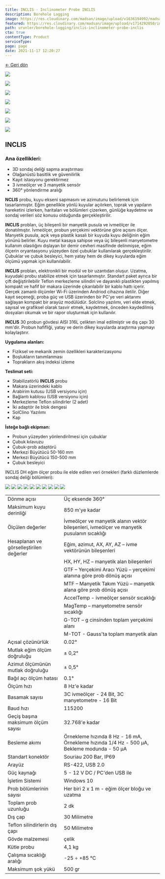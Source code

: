 ```yaml
---
title: INCLIS - Inclinometer Probe INCLIS
description: Borehole Logging
image: https://res.cloudinary.com/madsan/image/upload/v1636194992/madsan-stock/IMG_3200_nsgux0.jpg
featured: https://res.cloudinary.com/madsan/image/upload/v1714292050/image9_vrxnze.jpg
path: urunler/borehole-logging/inclis-inclinometer-probe-inclis
cta: true
contentType: Product
serviceType: 
page: page
date: 2021-11-17 12:20:27
---
```


[←  Geri dön](/urunler/borehole-logging)

[![](https://res.cloudinary.com/madsan/image/upload/v1714292050/image9_vrxnze.jpg)](https://res.cloudinary.com/madsan/image/upload/v1714292050/image9_vrxnze.jpg)

<div class="row">

<div class="col-md-2">

[![](https://res.cloudinary.com/madsan/image/upload/v1714292050/image10_gege3c.jpg)](https://res.cloudinary.com/madsan/image/upload/v1714292050/image10_gege3c.jpg)

</div>
<div class="col-md-2">

[![](https://res.cloudinary.com/madsan/image/upload/v1714292050/image12_czejr4.jpg)](https://res.cloudinary.com/madsan/image/upload/v1714292050/image12_czejr4.jpg)

</div>
<div class="col-md-2">

[![](https://res.cloudinary.com/madsan/image/upload/v1714292050/image13_z3w3mm.jpg)](https://res.cloudinary.com/madsan/image/upload/v1714292050/image13_z3w3mm.jpg)

</div>
<div class="col-md-2">
 
[![](https://res.cloudinary.com/madsan/image/upload/v1714292050/image14_k8gc7y.jpg)](https://res.cloudinary.com/madsan/image/upload/v1714292050/image14_k8gc7y.jpg)

</div>
<div class="col-md-2">

[![](https://res.cloudinary.com/madsan/image/upload/v1714292050/image15_ozn3l1.jpg)](https://res.cloudinary.com/madsan/image/upload/v1714292050/image15_ozn3l1.jpg)

</div>
<div class="col-md-2">

[![](https://res.cloudinary.com/madsan/image/upload/v1714292051/image16_smxmwu.jpg)](https://res.cloudinary.com/madsan/image/upload/v1714292051/image16_smxmwu.jpg)

</div> 

</div>

## INCLIS

### Ana özellikleri:

*   3D sondaj deliği sapma araştırması
*   Olağanüstü basitlik ve güvenilirlik
*   Kayıt istasyonu gerektirmez
*   3 ivmeölçer ve 3 manyetik sensör
*   360° yönlendirme aralığı


**NCLIS** probu, kuyu ekseni sapmasını ve azimutunu belirlemek için tasarlanmıştır. Eğim genellikle yönlü kuyular açılırken, toprak ve yapıların hareketini izlerken, haritaları ve bölümleri çizerken, günlüğe kaydetme ve sondaj verileri söz konusu olduğunda gerçekleştirilir.

**INCLIS** probları, üç bileşenli bir manyetik pusula ve ivmeölçer ile donatılmıştır. İvmeölçer, probun yerçekimi vektörüne göre açısını ölçer. Manyetik pusula, açık veya plastik kasalı bir kuyuda kuyu deliğinin eğim yönünü belirler. Kuyu metal kasaya sahipse veya üç bileşenli manyetometre kullanım olasılığını dışlayan bir demir cevheri masifinde delinmişse, eğim ölçerin oryantasyonu yüzeyden özel çubuklar kullanılarak gerçekleştirilir. Çubuklar ve çubuk besleyici, hem yatay hem de dikey kuyularda eğim ölçümü yapmak için kullanılabilir.

**INCLIS** probları, elektronikli bir modül ve bir uzantıdan oluşur. Uzatma, kuyudaki probu stabilize etmek için tasarlanmıştır. Standart paket ayrıca bir çift değiştirilebilir Teflon merkezleme silindiri ve dayanıklı plastikten yapılmış kompakt ve hafif bir makara üzerinde çıkarılabilir bir kablo hattı içerir. Gerçek zamanlı ölçümler Wi-Fi üzerinden Andriod cihazına iletilir. Diğer kayıt seçeneği, proba güç ve USB üzerinden bir PC'ye veri aktarımı sağlayan kompakt bir arayüz modülüdür. Solclino yazılımı, veri elde etmek, sayısal ve grafiksel olarak tasvir etmek, kaydetmek, önceden kaydedilmiş dosyaları okumak ve bir rapor oluşturmak için kullanılır.

**INCLIS** 30 probun gövdesi AISI 316L çelikten imal edilmiştir ve dış çapı 30 mm'dir. Probun hafifliği, yatay ve derin dikey kuyularda araştırma yapmayı kolaylaştırır.

**Uygulama alanları:**

*   Fiziksel ve mekanik zemin özellikleri karakterizasyonu
*   Boşlukların tanımlanması
*   Toprakların akış indeksi izleme


**Teslimat seti:**

*   Stabilizatörlü **INCLIS** probu
*   Makara üzerindeki kablo
*   Arabirim kutusu (USB versiyonu için)
*   Bağlantı kablosu (USB versiyonu için)
*   Merkezleme Teflon silindirler (2 adet)
*   İki adaptör ile blok dengesi
*   SolClino Yazılımı
*   Kap


**İsteğe bağlı ekipman:**

*   Probun yüzeyden yönlendirilmesi için çubuklar
*   Çubuk kılavuzu
*   Çubuk-prob adaptörü
*   Merkezi Büyütücü 50-160 mm
*   Merkezi Büyütücü 150-500 mm
*   Çubuk besleyici


INCLIS DH eğim ölçer probu ile elde edilen veri örnekleri (farklı düzlemlerde sondaj deliği bölümleri):

![](https://res.cloudinary.com/madsan/image/upload/v1714292049/image2_cx7z1o.jpg)
![](https://res.cloudinary.com/madsan/image/upload/v1714292049/image1_nsk7a6.jpg)
![](https://res.cloudinary.com/madsan/image/upload/v1714292049/image4_k2ldta.jpg)
![](https://res.cloudinary.com/madsan/image/upload/v1714292049/image3_f6ayuz.jpg)
![](https://res.cloudinary.com/madsan/image/upload/v1714292050/image6_y5xcs7.jpg)
![](https://res.cloudinary.com/madsan/image/upload/v1714292049/image5_rf6yq2.jpg)
![](https://res.cloudinary.com/madsan/image/upload/v1714292050/image8_fmekbh.jpg)
![](https://res.cloudinary.com/madsan/image/upload/v1714292050/image7_l120e7.jpg)
![](https://res.cloudinary.com/madsan/image/upload/v1714292052/image17_yntflq.jpg)
![](https://res.cloudinary.com/madsan/image/upload/v1714292050/image11_ktszcv.jpg)


<div class="table-responsive"> 

|                                         |                                                                                            |
|-----------------------------------------|--------------------------------------------------------------------------------------------|
| Dönme açısı                             | Üç eksende 360°                                                                            |
| Maksimum kuyu derinliği                 | 850 m'ye kadar                                                                             |
| Ölçülen değerler                        | İvmeölçer ve manyetik alanın vektör bileşenleri, ivmeölçer ve manyetik pusulanın sıcaklığı |
| Hesaplanan ve görselleştirilen değerler | Eğim, azimut, AX, AY, AZ – ivme vektörünün bileşenleri                                     |
|                                         | HX, HY, HZ – manyetik alan bileşenleri                                                     |
|                                         | GTF – Yerçekimi Aracı Yüzü – yerçekimi alanına göre prob dönüş açısı                       |
|                                         | MTF – Manyetik Takım Yüzü – manyetik alana göre prob dönüş açısı                           |
|                                         | AccelTemp - ivmeölçer sensör sıcaklığı                                                     |
|                                         | MagTemp – manyetometre sensör sıcaklığı                                                    |
|                                         | G-TOT – g cinsinden toplam yerçekimi alanı                                                 |
|                                         | M-TOT - Gauss'ta toplam manyetik alan                                                      |
| Açısal çözünürlük                       | 0.02°                                                                                      |
| Mutlak eğim ölçüm doğruluğu             | ± 0,2°                                                                                     |
| Azimut ölçümünün mutlak doğruluğu       | ± 0,5°                                                                                     |
| Bağıl açı ölçüm hatası                  | 0.1°                                                                                       |
| Ölçüm hızı                              | 8 Hz'e kadar                                                                               |
| Basamak sayısı                          | 3C ivmeölçer - 24 Bit, 3C manyetometre - 16 Bit                                            |
| Baud hızı                               | 115200                                                                                     |
| Geçiş başına maksimum ölçüm sayısı      | 32.768'e kadar                                                                             |
| Besleme akımı                           | Örnekleme hızında 8 Hz - 16 mA, Örnekleme hızında 1/4 Hz - 500 μA, Bekleme modunda - 50 μA |
| Standart konektör                       | Souriau 200 Bar, IP69                                                                      |
| Arayüz                                  | RS-422, USB 2.0                                                                            |
| Güç kaynağı                             | 5 - 12 V DC / PC'den USB ile                                                               |
| İşletim Sistemi                         | Windows 10                                                                                 |
| Prob bölümlerinin sayısı                | Her biri 2 x 1 m - eğim ölçer bloğu ve uzatma                                              |
| Toplam prob uzunluğu                    | 2 dk                                                                                       |
| Dış çap                                 | 30 Milimetre                                                                               |
| Teflon silindirlerin dış çapı           | 50 Milimetre                                                                               |
| Gövde malzemesi                         | çelik                                                                                      |
| Kütle probu                             | 4,1 kg                                                                                     |
| Çalışma sıcaklığı aralığı               | -25 ÷ +85 °C                                                                               |
| Maksimum şok yükü                       | 500 gr                                                                                     |



</div>
